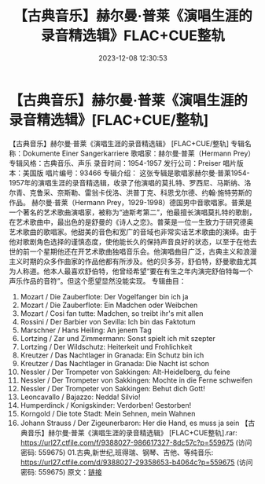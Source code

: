 ﻿---
title: 【古典音乐】赫尔曼·普莱《演唱生涯的录音精选辑》FLAC+CUE整轨
date: 2023-12-08 12:30:53
categories: 古典音乐、新世纪、纯音雅乐
tags: 纯音雅乐
---
# 【古典音乐】赫尔曼·普莱《演唱生涯的录音精选辑》[FLAC+CUE/整轨]

【古典音乐】赫尔曼·普莱《演唱生涯的录音精选辑》
[FLAC+CUE/整轨]
专辑名称：Dokumente Einer Sangerkarriere
歌唱家：赫尔曼·普莱（Hermann Prey）
专辑风格：古典音乐、声乐
录音时间：1954-1957
发行公司：Preiser
唱片版本：美国版
唱片编号：93466
专辑介绍：
这张专辑是歌唱家赫尔曼·普莱1954-1957年的演唱生涯的录音精选辑，收录了他演唱的莫扎特、罗西尼、马斯纳、洛尔青、克鲁采、奈斯勒、雷翁卡伐洛、洪普丁克、科恩戈尔德、约翰·施特劳斯的作品。
赫尔曼·普莱（Hermann
Prey，1929-1998）德国男中音歌唱家。普莱是一个著名的艺术歌曲演唱家，被称为“迪斯考第二”，他最擅长演唱莫扎特的歌剧，在艺术歌曲中，最出色的是舒曼的《诗人之恋》。普莱是一位一生致力于研究德奥艺术歌曲的歌唱家。他甜美的音色和宽广的音域也非常实话艺术歌曲的演绎。由于他对歌剧角色选择的谨慎态度，使他能长久的保持声音良好的状态，以至于在他去世的前一个星期他还在开艺术歌曲独唱音乐会。他演唱曲目广泛，古典主义和浪漫主义时期的众多作曲家的作品他都有所涉及。他的贝多芬，舒伯特，舒曼歌曲尤其为人称道。他本人最喜欢舒伯特，他曾经希望“要在有生之年内演完舒伯特每一个声乐作品的音符”。但这个愿望显然没能实现。
专辑曲目：
01. Mozart / Die Zauberflote: Der Vogelfanger bin ich ja
02. Mozart / Die Zauberflote: Ein Madchen oder Weibchen
03. Mozart / Cosi fan tutte: Madchen, so treibt ihr's mit
allen
04. Rossini / Der Barbier von Sevilla: Ich bin das Faktotum
05. Marschner / Hans Heiling: An jenem Tag
06. Lortzing / Zar und Zimmermann: Sonst spielt ich mit
szepter
07. Lortzing / Der Wildschutz: Heiterkeit und Frohlichkeit
08. Kreutzer / Das Nachtlager in Granada: Ein Schutz bin ich
09. Kreutzer / Das Nachtlager in Granada: Die Nacht ist
schon
10. Nessler / Der Trompeter von Sakkingen: Alt-Heidelberg, du
feine
11. Nessler / Der Trompeter von Sakkingen: Mochte in die Ferne
schweifen
12. Nessler / Der Trompeter von Sakkingen: Behut dich Gott!
13. Leoncavallo / Bajazzo: Nedda! Silvio!
14. Humperdinck / Konigskinder: Verdorben! Gestorben!
15. Korngold / Die tote Stadt: Mein Sehnen, mein Wahnen
16. Johann Strauss / Der Zigeunerbaron: Her die Hand, es muss ja
sein
【古典音乐】赫尔曼·普莱《演唱生涯的录音精选辑》 [FLAC+CUE整轨].rar: https://url27.ctfile.com/f/9388027-986617327-8dc57c?p=559675
(访问密码: 559675)
01.古典,新世纪,班得瑞、钢琴、吉他、等纯音乐: https://url27.ctfile.com/d/9388027-29358653-b4064c?p=559675
(访问密码: 559675)
原文：[链接](https://blog.sina.com.cn/s/blog_1647c7e76010313wi.html)